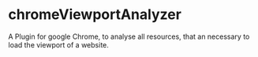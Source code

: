 chromeViewportAnalyzer
======================

A Plugin for google Chrome, to analyse all resources, that an necessary to load the viewport of a website.
